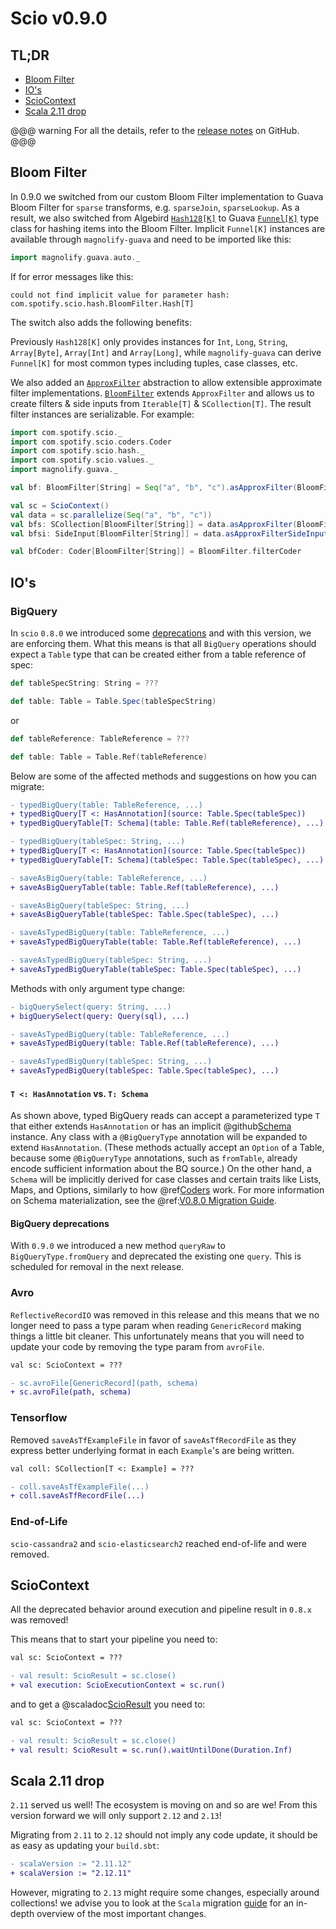 # Scio v0.9.0

## TL;DR

* [Bloom Filter](#bloom-filter)
* [IO's](#ios)
* [ScioContext](#sciocontext)
* [Scala 2.11 drop](#scala-2-11-drop)

@@@ warning
For all the details, refer to the [release notes](https://github.com/spotify/scio/releases/tag/v0.9.0) on GitHub.
@@@

## Bloom Filter

In 0.9.0 we switched from our custom Bloom Filter implementation to Guava Bloom Filter for `sparse` transforms, e.g. `sparseJoin`, `sparseLookup`. As a result, we also switched from Algebird [`Hash128[K]`](http://twitter.github.io/algebird/api/#com.twitter.algebird.Hash128) to Guava [`Funnel[K]`](https://guava.dev/releases/snapshot-jre/api/docs/com/google/common/hash/Funnel.html) type class for hashing items into the Bloom Filter. Implicit `Funnel[K]` instances are available through `magnolify-guava` and need to be imported like this:

```scala
import magnolify.guava.auto._
```

If for error messages like this:

```
could not find implicit value for parameter hash: com.spotify.scio.hash.BloomFilter.Hash[T]
```

The switch also adds the following benefits:

Previously `Hash128[K]` only provides instances for `Int`, `Long`, `String`, `Array[Byte]`, `Array[Int]` and `Array[Long]`, while `magnolify-guava` can derive `Funnel[K]` for most common types including tuples, case classes, etc.

We also added an [`ApproxFilter`](https://spotify.github.io/scio/api/com/spotify/scio/hash/index.html) abstraction to allow extensible approximate filter implementations. [`BloomFilter`](https://spotify.github.io/scio/api/com/spotify/scio/hash/BloomFilter$.html) extends `ApproxFilter` and allows us to create filters & side inputs from `Iterable[T]` & `SCollection[T]`. The result filter instances are serializable. For example:

```scala
import com.spotify.scio._
import com.spotify.scio.coders.Coder
import com.spotify.scio.hash._
import com.spotify.scio.values._
import magnolify.guava._

val bf: BloomFilter[String] = Seq("a", "b", "c").asApproxFilter(BloomFilter)

val sc = ScioContext()
val data = sc.parallelize(Seq("a", "b", "c"))
val bfs: SCollection[BloomFilter[String]] = data.asApproxFilter(BloomFilter)
val bfsi: SideInput[BloomFilter[String]] = data.asApproxFilterSideInput(BloomFilter)

val bfCoder: Coder[BloomFilter[String]] = BloomFilter.filterCoder
```

## IO's

### BigQuery

In `scio` `0.8.0` we introduced some [deprecations](https://spotify.github.io/scio/migrations/v0.8.0-Migration-Guide.html#bigquery) and with this version, we are enforcing them. What this means is that all `BigQuery` operations should expect a `Table` type that can be created either from a table reference of spec:

```scala
def tableSpecString: String = ???

def table: Table = Table.Spec(tableSpecString)
```

or

```scala
def tableReference: TableReference = ???

def table: Table = Table.Ref(tableReference)
```

Below are some of the affected methods and suggestions on how you can migrate:

```diff
- typedBigQuery(table: TableReference, ...)
+ typedBigQuery[T <: HasAnnotation](source: Table.Spec(tableSpec))
+ typedBigQueryTable[T: Schema](table: Table.Ref(tableReference), ...)

- typedBigQuery(tableSpec: String, ...)
+ typedBigQuery[T <: HasAnnotation](source: Table.Spec(tableSpec))
+ typedBigQueryTable[T: Schema](tableSpec: Table.Spec(tableSpec), ...)

- saveAsBigQuery(table: TableReference, ...)
+ saveAsBigQueryTable(table: Table.Ref(tableReference), ...)

- saveAsBigQuery(tableSpec: String, ...)
+ saveAsBigQueryTable(tableSpec: Table.Spec(tableSpec), ...)

- saveAsTypedBigQuery(table: TableReference, ...)
+ saveAsTypedBigQueryTable(table: Table.Ref(tableReference), ...)

- saveAsTypedBigQuery(tableSpec: String, ...)
+ saveAsTypedBigQueryTable(tableSpec: Table.Spec(tableSpec), ...)
```

Methods with only argument type change:

```diff
- bigQuerySelect(query: String, ...)
+ bigQuerySelect(query: Query(sql), ...)

- saveAsTypedBigQuery(table: TableReference, ...)
+ saveAsTypedBigQuery(table: Table.Ref(tableReference), ...)

- saveAsTypedBigQuery(tableSpec: String, ...)
+ saveAsTypedBigQuery(tableSpec: Table.Spec(tableSpec), ...)
```

#### `T <: HasAnnotation` vs. `T: Schema`
As shown above, typed BigQuery reads can accept a parameterized type `T` that either extends `HasAnnotation` or has an implicit @github[Schema](/scio-core/src/main/scala/com/spotify/scio/schemas/Schema.scala) instance.
Any class with a `@BigQueryType` annotation will be expanded to extend `HasAnnotation`. (These methods actually accept an `Option` of a Table, because some `@BigQueryType` annotations, such as `fromTable`, already encode sufficient information about the BQ source.)
On the other hand, a `Schema` will be implicitly derived for case classes and certain traits like Lists, Maps, and Options, similarly to how @ref[Coders](../internals/Coders.md) work. For more information on Schema materialization, see the @ref:[V0.8.0 Migration Guide](v0.8.0-Migration-Guide.md).

#### BigQuery deprecations

With `0.9.0` we introduced a new method `queryRaw` to `BigQueryType.fromQuery` and deprecated the existing one `query`. This is scheduled for removal in the next release.

### Avro

`ReflectiveRecordIO` was removed in this release and this means that we no longer need to pass a type param when reading `GenericRecord` making things a little bit cleaner. This unfortunately means that you will need to update your code by removing the type param from `avroFile`.

```diff
val sc: ScioContext = ???

- sc.avroFile[GenericRecord](path, schema)
+ sc.avroFile(path, schema)
```

### Tensorflow

Removed `saveAsTfExampleFile` in favor of `saveAsTfRecordFile` as they express better underlying format in each `Example`'s are being written.

```diff
val coll: SCollection[T <: Example] = ???

- coll.saveAsTfExampleFile(...)
+ coll.saveAsTfRecordFile(...)
```

### End-of-Life

`scio-cassandra2` and `scio-elasticsearch2` reached end-of-life and were removed.

## ScioContext

All the deprecated behavior around execution and pipeline result in `0.8.x` was removed!

This means that to start your pipeline you need to:

```diff
val sc: ScioContext = ???

- val result: ScioResult = sc.close()
+ val execution: ScioExecutionContext = sc.run()
```

and to get a @scaladoc[ScioResult](com.spotify.scio.ScioResult) you need to:

```diff
val sc: ScioContext = ???

- val result: ScioResult = sc.close()
+ val result: ScioResult = sc.run().waitUntilDone(Duration.Inf)
```

## Scala 2.11 drop

`2.11` served us well! The ecosystem is moving on and so are we! From this version forward we will only support `2.12` and `2.13`!

Migrating from `2.11` to `2.12` should not imply any code update, it should be as easy as updating your `build.sbt`:

```diff
- scalaVersion := "2.11.12"
+ scalaVersion := "2.12.11"
```

However, migrating to `2.13` might require some changes, especially around collections! we advise you to look at the `Scala` migration [guide](https://docs.scala-lang.org/overviews/core/collections-migration-213.html) for an in-depth overview of the most important changes.
